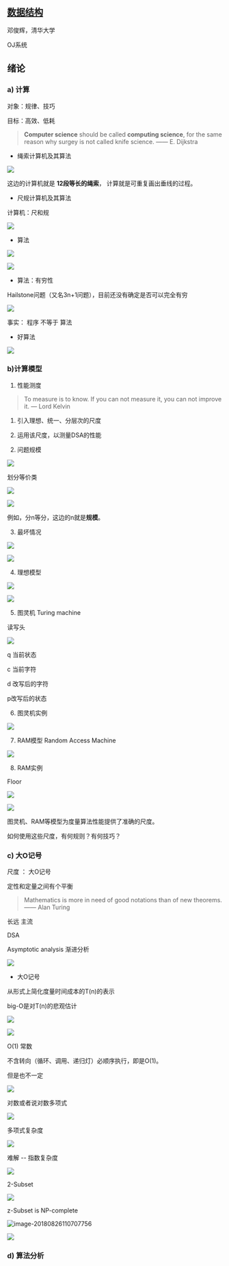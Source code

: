 [数据结构](http://www.xuetangx.com/courses/course-v1:TsinghuaX+30240184+sp/about)
--------------

邓俊辉，清华大学

OJ系统



## 绪论



### a) 计算

对象：规律、技巧

目标：高效、低耗



> **Computer science** should be called **computing science**, for the same reason why surgey is not called knife science.          —— E. Dijkstra



- 绳索计算机及其算法

![](https://ws3.sinaimg.cn/large/006tNc79gy1fld40xlwfij30m70be0te.jpg)

这边的计算机就是 **12段等长的绳索**， 计算就是可重复画出垂线的过程。



- 尺规计算机及其算法

计算机：尺和规

![](https://ws4.sinaimg.cn/large/006tNc79gy1fld48b2ah9j30lz0bv74w.jpg)





- 算法

![](https://ws2.sinaimg.cn/large/006tNc79gy1fld4fdbwvjj30mk05oq34.jpg)



![](https://ws3.sinaimg.cn/large/006tNc79gy1fld4fy8cfgj30mi0c1my5.jpg)



- 算法：有穷性

Hailstone问题（又名3n+1问题），目前还没有确定是否可以完全有穷

![](https://ws2.sinaimg.cn/large/006tNc79gy1flworegkosj31db0qqdif.jpg)



事实： 程序 不等于 算法

- 好算法

![](https://ws4.sinaimg.cn/large/006tNc79gy1flwoxc9zylj31dx0r9acm.jpg)



### b)计算模型

1. 性能测度

> To measure is to know. If you can not measure it, you can not improve it.   — Lord Kelvin

1) 引入理想、统一、分层次的尺度

2) 运用该尺度，以测量DSA的性能



2. 问题规模

![](https://ws1.sinaimg.cn/large/006tKfTcgy1flx12pvlk3j30i70b5dgb.jpg)

划分等价类

![](https://ws1.sinaimg.cn/large/006tKfTcgy1flx17h7vzpj30lb04yglv.jpg)





![](https://ws4.sinaimg.cn/large/006tKfTcgy1flx1ajksa7j30lr04t0sy.jpg)

例如，分n等分，这边的n就是**规模**。



3. 最坏情况

![](https://ws3.sinaimg.cn/large/006tKfTcgy1flxq24sel6j30lk0aegm8.jpg)

![](https://ws2.sinaimg.cn/large/006tKfTcgy1flxq2uw28ij30kk03sdfy.jpg)



4. 理想模型

![](https://ws1.sinaimg.cn/large/006tKfTcgy1flxq8c88x1j30m80bct9k.jpg)



![](https://ws3.sinaimg.cn/large/006tKfTcgy1flxq8wy17hj313y08xwfc.jpg)



5. 图灵机  Turing machine

读写头

![](https://ws4.sinaimg.cn/large/006tKfTcgy1flxqgf793xj30lk0au750.jpg)

q 当前状态

c 当前字符

d 改写后的字符

p改写后的状态 



6. 图灵机实例

![](https://ws2.sinaimg.cn/large/006tKfTcgy1flxqsnmhmuj31e40rlgo3.jpg)



7. RAM模型 Random Access Machine

![](https://ws4.sinaimg.cn/large/006tNbRwgy1fukltq17dcj30le0bh0tl.jpg)

8. RAM实例

Floor

![](https://ws4.sinaimg.cn/large/006tNbRwgy1fukmcs8knvj31dq0rxgoi.jpg)

![](https://ws1.sinaimg.cn/large/006tNbRwgy1fukmbdimyqj31dk0r9qar.jpg)

图灵机、RAM等模型为度量算法性能提供了准确的尺度。

如何使用这些尺度，有何规则？有何技巧？



### c) 大O记号

尺度 ： 大O记号

定性和定量之间有个平衡



> Mathematics is more in need of good notations than of new theorems.    —— Alan Turing



长远 主流

DSA

Asymptotic analysis    渐进分析



![](https://ws1.sinaimg.cn/large/006tNbRwgy1fukmll05epj31ds0s3jtv.jpg) 



- 大O记号

从形式上简化度量时间成本的T(n)的表示

big-O是对T(n)的悲观估计

![](https://ws4.sinaimg.cn/large/006tNbRwgy1fukn5obed3j31kw0vpq9a.jpg)



![](https://ws1.sinaimg.cn/large/006tNbRwgy1fuknagjbeoj31e90rnjwp.jpg)



O(1)   常数  

不含转向（循环、调用、递归灯）必顺序执行，即是O(1)。

但是也不一定

![](https://ws2.sinaimg.cn/large/006tNbRwgy1fumwnvl6z6j31dn0rvmzw.jpg)



对数或者说对数多项式

![](https://ws2.sinaimg.cn/large/006tNbRwgy1fumwsmqb7dj317w0q10uk.jpg)





多项式复杂度

![](https://ws1.sinaimg.cn/large/006tNbRwgy1fumwy7e236j31go0rhjtw.jpg)





难解 --  指数复杂度

![](https://ws3.sinaimg.cn/large/006tNbRwgy1fumx2winujj31dh0s5wh9.jpg)





2-Subset

![](https://ws2.sinaimg.cn/large/006tNbRwgy1fumx9d34gvj31dz0s1zom.jpg)



z-Subset is NP-complete

![image-20180826110707756](/var/folders/g2/kh6ccxfx573_8t5syrlpfq280000gn/T/abnerworks.Typora/image-20180826110707756.png)





![](https://ws3.sinaimg.cn/large/006tNbRwgy1fumxfl3atmj31di0r0abi.jpg)





### d) 算法分析



